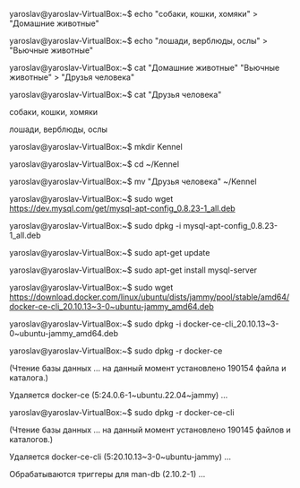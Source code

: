 yaroslav@yaroslav-VirtualBox:~$ echo "собаки, кошки, хомяки" > "Домашние животные"

yaroslav@yaroslav-VirtualBox:~$ echo "лошади, верблюды, ослы" > "Вьючные животные"

yaroslav@yaroslav-VirtualBox:~$ cat "Домашние животные" "Вьючные животные" > "Друзья человека"

yaroslav@yaroslav-VirtualBox:~$ cat "Друзья человека"

собаки, кошки, хомяки

лошади, верблюды, ослы

yaroslav@yaroslav-VirtualBox:~$ mkdir Kennel

yaroslav@yaroslav-VirtualBox:~$ cd ~/Kennel

yaroslav@yaroslav-VirtualBox:~$ mv "Друзья человека" ~/Kennel

yaroslav@yaroslav-VirtualBox:~$ sudo wget https://dev.mysql.com/get/mysql-apt-config_0.8.23-1_all.deb

yaroslav@yaroslav-VirtualBox:~$ sudo dpkg -i mysql-apt-config_0.8.23-1_all.deb

yaroslav@yaroslav-VirtualBox:~$ sudo apt-get update

yaroslav@yaroslav-VirtualBox:~$ sudo apt-get install mysql-server

yaroslav@yaroslav-VirtualBox:~$ sudo wget https://download.docker.com/linux/ubuntu/dists/jammy/pool/stable/amd64/docker-ce-cli_20.10.13~3-0~ubuntu-jammy_amd64.deb

yaroslav@yaroslav-VirtualBox:~$ sudo dpkg -i docker-ce-cli_20.10.13~3-0~ubuntu-jammy_amd64.deb

yaroslav@yaroslav-VirtualBox:~$ sudo dpkg -r docker-ce

(Чтение базы данных … на данный момент установлено 190154 файла и каталога.)

Удаляется docker-ce (5:24.0.6-1~ubuntu.22.04~jammy) …

yaroslav@yaroslav-VirtualBox:~$ sudo dpkg -r docker-ce-cli

(Чтение базы данных … на данный момент установлено 190145 файлов и каталогов.)

Удаляется docker-ce-cli (5:20.10.13~3-0~ubuntu-jammy) …

Обрабатываются триггеры для man-db (2.10.2-1) …

